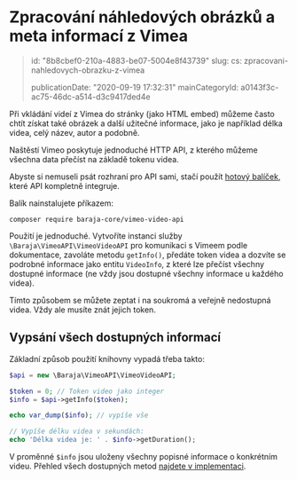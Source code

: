 Zpracování náhledových obrázků a meta informací z Vimea
=======================================================

> id: "8b8cbef0-210a-4883-be07-5004e8f43739"
> slug:
> 	cs: zpracovani-nahledovych-obrazku-z-vimea
> 
> publicationDate: "2020-09-19 17:32:31"
> mainCategoryId: a0143f3c-ac75-46dc-a514-d3c9417ded4e

Při vkládání videí z Vimea do stránky (jako HTML embed) můžeme často chtít získat také obrázek a další užitečné informace, jako je například délka videa, celý název, autor a podobně.

Naštěstí Vimeo poskytuje jednoduché HTTP API, z kterého můžeme všechna data přečíst na základě tokenu videa.

Abyste si nemuseli psát rozhraní pro API sami, stačí použít [hotový balíček](https://github.com/baraja-core/vimeo-video-api), které API kompletně integruje.

Balík nainstalujete příkazem:

```shell
composer require baraja-core/vimeo-video-api
```

Použití je jednoduché. Vytvoříte instanci služby `\Baraja\VimeoAPI\VimeoVideoAPI` pro komunikaci s Vimeem podle dokumentace, zavoláte metodu `getInfo()`, předáte token videa a dozvíte se podrobné informace jako entitu `VideoInfo`, z které lze přečíst všechny dostupné informace (ne vždy jsou dostupné všechny informace u každého videa).

Tímto způsobem se můžete zeptat i na soukromá a veřejně nedostupná videa. Vždy ale musíte znát jejich token.

Vypsání všech dostupných informací
---------

Základní způsob použití knihovny vypadá třeba takto:

```php
$api = new \Baraja\VimeoAPI\VimeoVideoAPI;

$token = 0; // Token video jako integer
$info = $api->getInfo($token);

echo var_dump($info); // vypíše vše

// Vypíše délku videa v sekundách:
echo 'Délka videa je: ' . $info->getDuration();
```

V proměnné `$info` jsou uloženy všechny popisné informace o konkrétním videu. Přehled všech dostupných metod [najdete v implementaci](https://github.com/baraja-core/vimeo-video-api/blob/master/src/VideoInfo.php).
